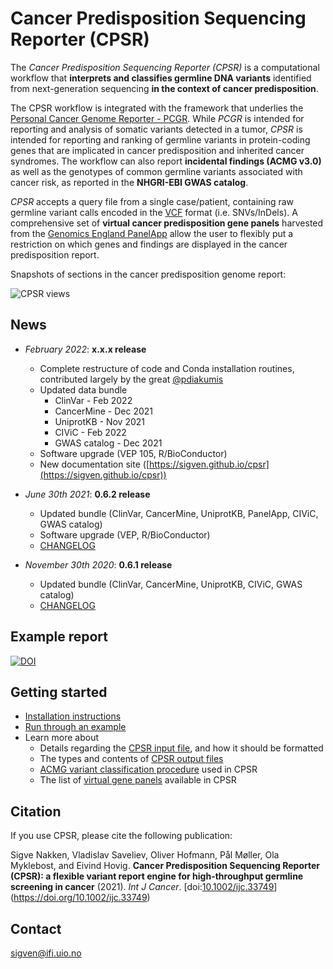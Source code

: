 # Cancer Predisposition Sequencing Reporter (CPSR)

The *Cancer Predisposition Sequencing Reporter (CPSR)* is a computational workflow that **interprets and classifies germline DNA variants** identified from next-generation sequencing **in the context of cancer predisposition**.

The CPSR workflow is integrated with the framework that underlies the [Personal Cancer Genome Reporter - PCGR](https://github.com/sigven/pcgr). While *PCGR* is intended for reporting and analysis of somatic variants detected in a tumor, *CPSR* is intended for reporting and ranking of germline variants in protein-coding genes that are implicated in cancer predisposition and inherited cancer syndromes. The workflow can also report **incidental findings (ACMG v3.0)** as well as the genotypes of common germline variants associated with cancer risk, as reported in the **NHGRI-EBI GWAS catalog**.

*CPSR* accepts a query file from a single case/patient, containing raw germline variant calls encoded in the [VCF](https://samtools.github.io/hts-specs/VCFv4.2.pdf) format (i.e. SNVs/InDels). A comprehensive set of **virtual cancer predisposition gene panels** harvested from the [Genomics England PanelApp](https://panelapp.genomicsengland.co.uk/) allow the user to flexibly put a restriction on which genes and findings are displayed in the cancer predisposition report.

Snapshots of sections in the cancer predisposition genome report:

![CPSR views](pkgdown/assets/img/cpsr_views.png)

## News

-   *February 2022*: **x.x.x release**

    -   Complete restructure of code and Conda installation routines, contributed largely by the great [@pdiakumis](https://github.com/pdiakumis)
    -   Updated data bundle
        - ClinVar - Feb 2022
        - CancerMine - Dec 2021
        - UniprotKB - Nov 2021
        - CIViC - Feb 2022
        - GWAS catalog - Dec 2021
    -   Software upgrade (VEP 105, R/BioConductor)
    -   New documentation site ([https://sigven.github.io/cpsr](https://sigven.github.io/cpsr))

-   *June 30th 2021*: **0.6.2 release**

    -   Updated bundle (ClinVar, CancerMine, UniprotKB, PanelApp, CIViC, GWAS catalog)
    -   Software upgrade (VEP, R/BioConductor)
    -   [CHANGELOG](http://cpsr.readthedocs.io/en/latest/CHANGELOG.html)

-   *November 30th 2020*: **0.6.1 release**

    -   Updated bundle (ClinVar, CancerMine, UniprotKB, CIViC, GWAS catalog)
    -   [CHANGELOG](http://cpsr.readthedocs.io/en/latest/CHANGELOG.html)

## Example report

[![DOI](https://zenodo.org/badge/DOI/10.5281/zenodo.5035960.svg)](https://doi.org/10.5281/zenodo.5035960)

## Getting started

-   [Installation instructions](https://sigven.github.io/cpsr/articles/installation.html)
-   [Run through an example](https://sigven.github.io/cpsr/articles/running.html#example-run)
-   Learn more about
    * Details regarding the [CPSR input file](https://sigven.github.io/cpsr/articles/input.html), and how it should be formatted
    * The types and contents of [CPSR output files](https://sigven.github.io/cpsr/articles/output.html)
    * [ACMG variant classification procedure](https://sigven.github.io/cpsr/articles/variant_classification.html) used in CPSR
    * The list of [virtual gene panels](https://sigven.github.io/cpsr/articles/virtual_panels.html) available in CPSR

## Citation

If you use CPSR, please cite the following publication:

Sigve Nakken, Vladislav Saveliev, Oliver Hofmann, Pål Møller, Ola Myklebost, and Eivind Hovig. **Cancer Predisposition Sequencing Reporter (CPSR): a flexible variant report engine for high-throughput germline screening in cancer** (2021). *Int J Cancer*. [doi:[10.1002/ijc.33749](doi:%5B10.1002/ijc.33749)](https://doi.org/10.1002/ijc.33749)

## Contact

[sigven\@ifi.uio.no](mailto:sigven@ifi.uio.no)
